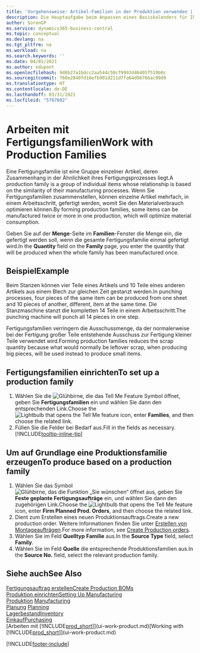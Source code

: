 ```yaml
---
title: 'Vorgehensweise: Artikel-Familien in der Produktion verwenden | Microsoft Docs'
description: Die Hauptaufgabe beim Anpassen eines Basiskalenders für Ihre Firma oder einen Ihrer Geschäftspartner ist, alle Änderungen am Status der Daten als freie Tage oder Arbeitstage einzugeben.
author: SorenGP
ms.service: dynamics365-business-central
ms.topic: conceptual
ms.devlang: na
ms.tgt_pltfrm: na
ms.workload: na
ms.search.keywords: ''
ms.date: 04/01/2021
ms.author: edupont
ms.openlocfilehash: 9d0b27a1bdcc2aa544c50cf9993d46405f519b0c
ms.sourcegitcommit: 766e2840fd16efb901d211d7fa64d96766ac99d9
ms.translationtype: HT
ms.contentlocale: de-DE
ms.lasthandoff: 03/31/2021
ms.locfileid: "5787602"
---
```

# <a name="work-with-production-families"></a><span data-ttu-id="dcc55-103">Arbeiten mit Fertigungsfamilien</span><span class="sxs-lookup"><span data-stu-id="dcc55-103">Work with Production Families</span></span>
<span data-ttu-id="dcc55-104">Eine Fertigungsfamilie ist eine Gruppe einzelner Artikel, deren Zusammenhang in der Ähnlichkeit ihres Fertigungsprozesses liegt.</span><span class="sxs-lookup"><span data-stu-id="dcc55-104">A production family is a group of individual items whose relationship is based on the similarity of their manufacturing processes.</span></span> <span data-ttu-id="dcc55-105">Wenn Sie Fertigungsfamilien zusammenstellen, können einzelne Artikel mehrfach, in einem Arbeitsschritt, gefertigt werden, womit Sie den Materialverbrauch optimieren können.</span><span class="sxs-lookup"><span data-stu-id="dcc55-105">By forming production families, some items can be manufactured twice or more in one production, which will optimize material consumption.</span></span>

<span data-ttu-id="dcc55-106">Geben Sie auf der **Menge**-Seite im **Familien**-Fenster die Menge ein, die gefertigt werden soll, wenn die gesamte Fertigungsfamilie einmal gefertigt wird.</span><span class="sxs-lookup"><span data-stu-id="dcc55-106">In the **Quantity** field on the **Family** page, you enter the quantity that will be produced when the whole family has been manufactured once.</span></span>

## <a name="example"></a><span data-ttu-id="dcc55-107">Beispiel</span><span class="sxs-lookup"><span data-stu-id="dcc55-107">Example</span></span>
<span data-ttu-id="dcc55-108">Beim Stanzen können vier Teile eines Artikels und 10 Teile eines anderen Artikels aus einem Blech zur gleichen Zeit gestanzt werden.</span><span class="sxs-lookup"><span data-stu-id="dcc55-108">In punching processes, four pieces of the same item can be produced from one sheet and 10 pieces of another, different, item at the same time.</span></span> <span data-ttu-id="dcc55-109">Die Stanzmaschine stanzt die kompletten 14 Teile in einem Arbeitsschritt.</span><span class="sxs-lookup"><span data-stu-id="dcc55-109">The punching machine will punch all 14 pieces in one step.</span></span>

<span data-ttu-id="dcc55-110">Fertigungsfamilien verringern die Ausschussmenge, da der normalerweise bei der Fertigung großer Teile entstehende Ausschuss zur Fertigung kleiner Teile verwendet wird.</span><span class="sxs-lookup"><span data-stu-id="dcc55-110">Forming production families reduces the scrap quantity because what would normally be leftover scrap, when producing big pieces, will be used instead to produce small items.</span></span>

## <a name="to-set-up-a-production-family"></a><span data-ttu-id="dcc55-111">Fertigungsfamilien einrichten</span><span class="sxs-lookup"><span data-stu-id="dcc55-111">To set up a production family</span></span>
1. <span data-ttu-id="dcc55-112">Wählen Sie die ![Glühbirne, die das Tell Me Feature](media/ui-search/search_small.png "Was möchten Sie tun?") Symbol öffnet, geben Sie **Fertigungsfamilien** ein und wählen Sie dann den entsprechenden Link.</span><span class="sxs-lookup"><span data-stu-id="dcc55-112">Choose the ![Lightbulb that opens the Tell Me feature](media/ui-search/search_small.png "Tell me what you want to do") icon, enter **Families**, and then choose the related link.</span></span>
2. <span data-ttu-id="dcc55-113">Füllen Sie die Felder bei Bedarf aus.</span><span class="sxs-lookup"><span data-stu-id="dcc55-113">Fill in the fields as necessary.</span></span> [!INCLUDE[tooltip-inline-tip](includes/tooltip-inline-tip_md.md)]

## <a name="to-produce-based-on-a-production-family"></a><span data-ttu-id="dcc55-114">Um auf Grundlage eine Produktionsfamilie erzeugen</span><span class="sxs-lookup"><span data-stu-id="dcc55-114">To produce based on a production family</span></span>
1. <span data-ttu-id="dcc55-115">Wählen Sie das Symbol ![Glühbirne, das die Funktion „Sie wünschen“ öffnet](media/ui-search/search_small.png "Was möchten Sie tun?") aus, geben Sie **Feste geplante Fertigungsaufträge** ein, und wählen Sie dann den zugehörigen Link.</span><span class="sxs-lookup"><span data-stu-id="dcc55-115">Choose the ![Lightbulb that opens the Tell Me feature](media/ui-search/search_small.png "Tell me what you want to do") icon, enter **Firm Planned Prod. Orders**, and then choose the related link.</span></span>
2. <span data-ttu-id="dcc55-116">Dient zum Erstellen eines neuen Produktionsauftrags.</span><span class="sxs-lookup"><span data-stu-id="dcc55-116">Create a new production order.</span></span> <span data-ttu-id="dcc55-117">Weitere Informationen finden Sie unter [Erstellen von Montageaufträgen](production-how-to-create-production-orders.md).</span><span class="sxs-lookup"><span data-stu-id="dcc55-117">For more information, see [Create Production orders](production-how-to-create-production-orders.md).</span></span>
3. <span data-ttu-id="dcc55-118">Wählen Sie im Feld **Quelltyp** **Familie** aus.</span><span class="sxs-lookup"><span data-stu-id="dcc55-118">In the **Source Type** field, select **Family**.</span></span>  
4. <span data-ttu-id="dcc55-119">Wählen Sie im Feld **Quelle** die entsprechende Produktionsfamilien aus.</span><span class="sxs-lookup"><span data-stu-id="dcc55-119">In the **Source No.** field, select the relevant production family.</span></span>

## <a name="see-also"></a><span data-ttu-id="dcc55-120">Siehe auch</span><span class="sxs-lookup"><span data-stu-id="dcc55-120">See Also</span></span>
[<span data-ttu-id="dcc55-121">Fertigungsauftrag erstellen</span><span class="sxs-lookup"><span data-stu-id="dcc55-121">Create Production BOMs</span></span>](production-how-to-create-production-boms.md)  
[<span data-ttu-id="dcc55-122">Produktion einrichten</span><span class="sxs-lookup"><span data-stu-id="dcc55-122">Setting Up Manufacturing</span></span>](production-configure-production-processes.md)  
<span data-ttu-id="dcc55-123">[Produktion](production-manage-manufacturing.md)  </span><span class="sxs-lookup"><span data-stu-id="dcc55-123">[Manufacturing](production-manage-manufacturing.md)  </span></span>  
<span data-ttu-id="dcc55-124">[Planung](production-planning.md) </span><span class="sxs-lookup"><span data-stu-id="dcc55-124">[Planning](production-planning.md) </span></span>  
[<span data-ttu-id="dcc55-125">Lagerbestand</span><span class="sxs-lookup"><span data-stu-id="dcc55-125">Inventory</span></span>](inventory-manage-inventory.md)  
[<span data-ttu-id="dcc55-126">Einkauf</span><span class="sxs-lookup"><span data-stu-id="dcc55-126">Purchasing</span></span>](purchasing-manage-purchasing.md)  
<span data-ttu-id="dcc55-127">[Arbeiten mit [!INCLUDE[prod_short](includes/prod_short.md)]](ui-work-product.md)</span><span class="sxs-lookup"><span data-stu-id="dcc55-127">[Working with [!INCLUDE[prod_short](includes/prod_short.md)]](ui-work-product.md)</span></span>


[!INCLUDE[footer-include](includes/footer-banner.md)]